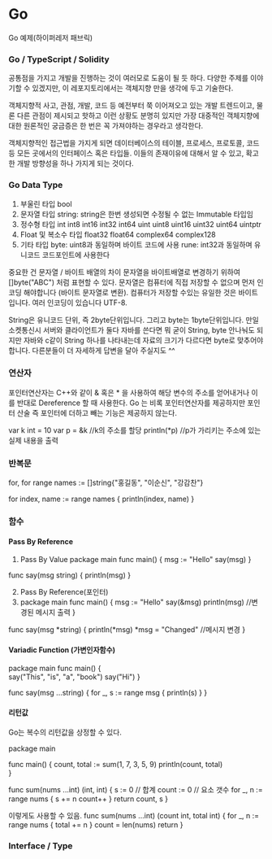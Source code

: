 # Go

Go 예제(하이퍼레저 패브릭)

### Go / TypeScript / Solidity

공통점을 가지고 개발을 진행하는 것이 여러모로 도움이 될 듯 하다.
다양한 주제를 이야기할 수 있겠지만, 이 레포지토리에서는 객체지향 만을 생각에 두고 기술한다.

객체지향적 사고, 관점, 개발, 코드 등 예전부터 쭉 이어져오고 있는 개발 트렌드이고, 물론 다른 관점이 제시되고 핫하고 이런 상황도 분명히 있지만
가장 대중적인 객체지향에 대한 원론적인 궁금증은 한 번은 꼭 가져야하는 경우라고 생각한다.

객체지향적인 접근법을 가지게 되면 데이터베이스의 테이블, 프로세스, 프로토콜, 코드 등 모든 곳에서의 인터페이스 혹은 타입들.
이들의 존재이유에 대해서 알 수 있고, 확고한 개발 방향성을 하나 가지게 되는 것이다.

### Go Data Type

1. 부울린 타입
   bool
2. 문자열 타입
   string: string은 한번 생성되면 수정될 수 없는 Immutable 타입임
3. 정수형 타입
   int int8 int16 int32 int64
   uint uint8 uint16 uint32 uint64 uintptr
4. Float 및 복소수 타입
   float32 float64 complex64 complex128
5. 기타 타입
   byte: uint8과 동일하며 바이트 코드에 사용
   rune: int32과 동일하며 유니코드 코드포인트에 사용한다

중요한 건 문자열 / 바이트 배열의 차이
문자열을 바이트배열로 변경하기 위하여 []byte("ABC") 처럼 표현할 수 있다.
문자열은 컴퓨터에 직접 저장할 수 없으며 먼저 인코딩 해야합니다 (바이트 문자열로 변환).
컴퓨터가 저장할 수있는 유일한 것은 바이트입니다.
여러 인코딩이 있습니다 UTF-8.

String은 유니코드 단위, 즉 2byte단위입니다.
그리고 byte는 1byte단위입니다.
만일 소켓통신시 서버와 클라이언트가 둘다 자바를 쓴다면 뭐 굳이 String, byte 안나눠도 되지만 자바와 c같이 String 하나를 나타내는데 자료의 크기가 다르다면 byte로 맞추어야 합니다.
다른분들이 더 자세하게 답변을 달아 주실지도 ^^

### 연산자

포인터연산자는 C++와 같이 & 혹은 \* 을 사용하여 해당 변수의 주소를 얻어내거나 이를 반대로 Dereference 할 때 사용한다. Go 는 비록 포인터연산자를 제공하지만 포인터 산술 즉 포인터에 더하고 빼는 기능은 제공하지 않는다.

var k int = 10
var p = &k //k의 주소를 할당
println(\*p) //p가 가리키는 주소에 있는 실제 내용을 출력

### 반복문

for, for range
names := []string{"홍길동", "이순신", "강감찬"}

for index, name := range names {
println(index, name)
}

### 함수

#### Pass By Reference

1. Pass By Value
   package main
   func main() {
   msg := "Hello"
   say(msg)
   }

func say(msg string) {
println(msg)
}

2. Pass By Reference(포인터)
3. package main
   func main() {
   msg := "Hello"
   say(&msg)
   println(msg) //변경된 메시지 출력
   }

func say(msg *string) {
println(*msg)
\*msg = "Changed" //메시지 변경
}

#### Variadic Function (가변인자함수)

package main
func main() {  
 say("This", "is", "a", "book")
say("Hi")
}

func say(msg ...string) {
for \_, s := range msg {
println(s)
}
}

#### 리턴값

Go는 복수의 리턴값을 상정할 수 있다.

package main

func main() {
count, total := sum(1, 7, 3, 5, 9)
println(count, total)  
}

func sum(nums ...int) (int, int) {
s := 0 // 합계
count := 0 // 요소 갯수
for \_, n := range nums {
s += n
count++
}
return count, s
}

이렇게도 사용할 수 있음.
func sum(nums ...int) (count int, total int) {
for \_, n := range nums {
total += n
}
count = len(nums)
return
}

### Interface / Type
